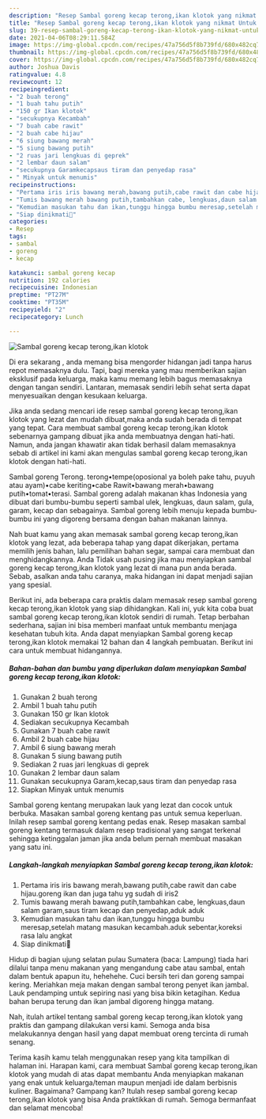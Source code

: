 ```yaml
---
description: "Resep Sambal goreng kecap terong,ikan klotok yang nikmat Untuk Jualan"
title: "Resep Sambal goreng kecap terong,ikan klotok yang nikmat Untuk Jualan"
slug: 39-resep-sambal-goreng-kecap-terong-ikan-klotok-yang-nikmat-untuk-jualan
date: 2021-04-06T08:29:11.584Z
image: https://img-global.cpcdn.com/recipes/47a756d5f8b739fd/680x482cq70/sambal-goreng-kecap-terongikan-klotok-foto-resep-utama.jpg
thumbnail: https://img-global.cpcdn.com/recipes/47a756d5f8b739fd/680x482cq70/sambal-goreng-kecap-terongikan-klotok-foto-resep-utama.jpg
cover: https://img-global.cpcdn.com/recipes/47a756d5f8b739fd/680x482cq70/sambal-goreng-kecap-terongikan-klotok-foto-resep-utama.jpg
author: Joshua Davis
ratingvalue: 4.8
reviewcount: 12
recipeingredient:
- "2 buah terong"
- "1 buah tahu putih"
- "150 gr Ikan klotok"
- "secukupnya Kecambah"
- "7 buah cabe rawit"
- "2 buah cabe hijau"
- "6 siung bawang merah"
- "5 siung bawang putih"
- "2 ruas jari lengkuas di geprek"
- "2 lembar daun salam"
- "secukupnya Garamkecapsaus tiram dan penyedap rasa"
- " Minyak untuk menumis"
recipeinstructions:
- "Pertama iris iris bawang merah,bawang putih,cabe rawit dan cabe hijau.goreng ikan dan juga tahu yg sudah di iris2"
- "Tumis bawang merah bawang putih,tambahkan cabe, lengkuas,daun salam garam,saus tiram kecap dan penyedap,aduk aduk"
- "Kemudian masukan tahu dan ikan,tunggu hingga bumbu meresap,setelah matang masukan kecambah.aduk sebentar,koreksi rasa lalu angkat"
- "Siap dinikmati🙂"
categories:
- Resep
tags:
- sambal
- goreng
- kecap

katakunci: sambal goreng kecap 
nutrition: 192 calories
recipecuisine: Indonesian
preptime: "PT27M"
cooktime: "PT35M"
recipeyield: "2"
recipecategory: Lunch

---
```



![Sambal goreng kecap terong,ikan klotok](https://img-global.cpcdn.com/recipes/47a756d5f8b739fd/680x482cq70/sambal-goreng-kecap-terongikan-klotok-foto-resep-utama.jpg)

Di era  sekarang , anda memang bisa mengorder hidangan jadi tanpa harus repot memasaknya dulu. Tapi, bagi mereka yang mau memberikan sajian eksklusif pada keluarga, maka kamu memang lebih bagus memasaknya dengan tangan sendiri. Lantaran, memasak sendiri lebih sehat serta dapat menyesuaikan dengan kesukaan keluarga.

Jika anda sedang mencari ide resep sambal goreng kecap terong,ikan klotok yang lezat dan mudah dibuat,maka anda sudah berada di tempat yang tepat. Cara membuat sambal goreng kecap terong,ikan klotok  sebenarnya gampang dibuat jika anda membuatnya dengan hati-hati. Namun, anda jangan khawatir akan tidak berhasil dalam memasaknya 
sebab di artikel ini kami akan mengulas sambal goreng kecap terong,ikan klotok dengan hati-hati.  

Sambal goreng Terong. terong•tempe(oposional ya boleh pake tahu, puyuh atau ayam)•cabe keriting•cabe Rawit•bawang merah•bawang putih•tomat•terasi. Sambal goreng adalah makanan khas Indonesia yang dibuat dari bumbu-bumbu seperti sambal ulek, lengkuas, daun salam, gula, garam, kecap dan sebagainya. Sambal goreng lebih menuju kepada bumbu-bumbu ini yang digoreng bersama dengan bahan makanan lainnya.

Nah buat kamu yang akan memasak sambal goreng kecap terong,ikan klotok yang lezat, ada beberapa tahap yang dapat dikerjakan, pertama memilih jenis bahan, lalu pemilihan bahan segar, sampai cara membuat dan menghidangkannya. Anda Tidak usah pusing jika mau menyiapkan sambal goreng kecap terong,ikan klotok yang lezat di mana pun anda berada. Sebab, asalkan anda  tahu caranya, maka hidangan ini dapat menjadi sajian yang spesial.

Berikut ini, ada beberapa cara praktis  dalam memasak resep sambal goreng kecap terong,ikan klotok yang siap dihidangkan. Kali ini, yuk kita coba buat sambal goreng kecap terong,ikan klotok sendiri di rumah. Tetap berbahan sederhana, sajian ini bisa memberi manfaat untuk membantu menjaga kesehatan tubuh kita. Anda dapat menyiapkan Sambal goreng kecap terong,ikan klotok memakai 12 bahan dan 4 langkah pembuatan. Berikut ini cara untuk membuat hidangannya.

<!--inarticleads1-->

##### Bahan-bahan dan bumbu yang diperlukan dalam menyiapkan Sambal goreng kecap terong,ikan klotok:

1. Gunakan 2 buah terong
1. Ambil 1 buah tahu putih
1. Gunakan 150 gr Ikan klotok
1. Sediakan secukupnya Kecambah
1. Gunakan 7 buah cabe rawit
1. Ambil 2 buah cabe hijau
1. Ambil 6 siung bawang merah
1. Gunakan 5 siung bawang putih
1. Sediakan 2 ruas jari lengkuas di geprek
1. Gunakan 2 lembar daun salam
1. Gunakan secukupnya Garam,kecap,saus tiram dan penyedap rasa
1. Siapkan  Minyak untuk menumis


Sambal goreng kentang merupakan lauk yang lezat dan cocok untuk berbuka. Masakan sambal goreng kentang pas untuk semua keperluan. Inilah resep sambal goreng kentang pedas enak. Resep masakan sambal goreng kentang termasuk dalam resep tradisional yang sangat terkenal sehingga ketinggalan jaman jika anda belum pernah membuat masakan yang satu ini. 

<!--inarticleads2-->

##### Langkah-langkah menyiapkan Sambal goreng kecap terong,ikan klotok:

1. Pertama iris iris bawang merah,bawang putih,cabe rawit dan cabe hijau.goreng ikan dan juga tahu yg sudah di iris2
1. Tumis bawang merah bawang putih,tambahkan cabe, lengkuas,daun salam garam,saus tiram kecap dan penyedap,aduk aduk
1. Kemudian masukan tahu dan ikan,tunggu hingga bumbu meresap,setelah matang masukan kecambah.aduk sebentar,koreksi rasa lalu angkat
1. Siap dinikmati🙂


Hidup di bagian ujung selatan pulau Sumatera (baca: Lampung) tiada hari dilalui tanpa menu makanan yang mengandung cabe atau sambal, entah dalam bentuk apapun itu, hehehehe. Cuci bersih teri dan goreng sampai kering. Meriahkan meja makan dengan sambal terong penyet ikan jambal. Lauk pendamping untuk sepiring nasi yang bisa bikin ketagihan. Kedua bahan berupa terung dan ikan jambal digoreng hingga matang. 

Nah, itulah artikel tentang  sambal goreng kecap terong,ikan klotok  yang praktis dan gampang dilakukan versi kami. Semoga anda bisa melakukannya dengan hasil yang dapat membuat oreng tercinta di rumah senang. 

Terima kasih kamu telah menggunakan resep yang kita tampilkan di halaman ini. Harapan kami, cara membuat  Sambal goreng kecap terong,ikan klotok yang mudah di atas dapat membantu Anda menyiapkan makanan yang enak untuk keluarga/teman maupun menjadi ide dalam berbisnis kuliner. Bagaimana? Gampang kan? Itulah resep sambal goreng kecap terong,ikan klotok yang bisa Anda praktikkan di rumah. Semoga bermanfaat dan selamat mencoba!

